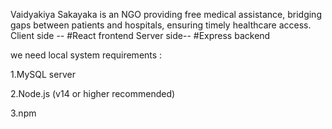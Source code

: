 Vaidyakiya Sakayaka is an NGO providing free medical assistance, bridging gaps between patients and hospitals, ensuring timely healthcare access.
 Client side -- #React frontend Server side-- #Express backend

we need local system requirements :

1.MySQL server 

2.Node.js (v14 or higher recommended)

3.npm
